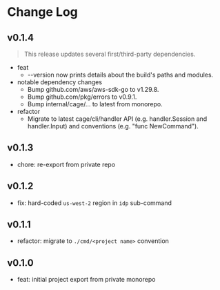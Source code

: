 # Change Log

## v0.1.4

> This release updates several first/third-party dependencies.

- feat
  - --version now prints details about the build's paths and modules.
- notable dependency changes
  - Bump github.com/aws/aws-sdk-go to v1.29.8.
  - Bump github.com/pkg/errors to v0.9.1.
  - Bump internal/cage/... to latest from monorepo.
- refactor
  - Migrate to latest cage/cli/handler API (e.g. handler.Session and handler.Input) and conventions (e.g. "func NewCommand").

## v0.1.3

- chore: re-export from private repo

## v0.1.2

- fix: hard-coded `us-west-2` region in `idp` sub-command

## v0.1.1

- refactor: migrate to `./cmd/<project name>` convention

## v0.1.0

- feat: initial project export from private monorepo
